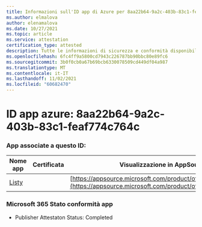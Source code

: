 ```yaml
---
title: Informazioni sull'ID app di Azure per 8aa22b64-9a2c-403b-83c1-feaf774c764c
ms.author: elmalova
author: elenamalova
ms.date: 10/27/2021
ms.topic: article
ms.service: attestation
certification_type: attested
description: Tutte le informazioni di sicurezza e conformità disponibili per 8aa22b64-9a2c-403b-83c1-feaf774c764c.
ms.openlocfilehash: 6fc4ff9a5800cd7943c226787bb90bbc80e89fc6
ms.sourcegitcommit: 3b0f0cb0a67b69bcb6330078509cd449df04a987
ms.translationtype: MT
ms.contentlocale: it-IT
ms.lasthandoff: 11/02/2021
ms.locfileid: "60682470"
---
```

# <a name="azure-app-id-8aa22b64-9a2c-403b-83c1-feaf774c764c"></a>ID app azure: 8aa22b64-9a2c-403b-83c1-feaf774c764c


### <a name="apps-associated-with-this-id"></a>App associate a questo ID:
| **Nome app** | **Certificata** | **Visualizzazione in AppSource** |
|--------------|---------------|-----------------------|
| [Listy](https://docs.microsoft.com/microsoft-365-app-certification/forward/WA200000798) |  | [https://appsource.microsoft.com/product/office/WA200000798](https://appsource.microsoft.com/product/office/WA200000798) |

### <a name="microsoft-365-app-compliance-status"></a>Microsoft 365 Stato conformità app
- Publisher Attestaton Status: Completed
